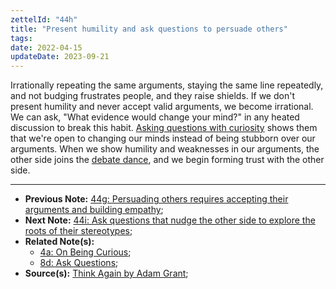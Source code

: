 ```yaml
---
zettelId: "44h"
title: "Present humility and ask questions to persuade others"
tags:
date: 2022-04-15
updateDate: 2023-09-21
---
```


Irrationally repeating the same arguments, staying the same line repeatedly, and not budging frustrates people, and they raise shields. If we don't present humility and never accept valid arguments, we become irrational. We can ask, "What evidence would change your mind?" in any heated discussion to break this habit. [Asking questions with curiosity](/notes/4a/) shows them that we're open to changing our minds instead of being stubborn over our arguments. When we show humility and weaknesses in our arguments, the other side joins the [debate dance](/books/think-again-by-adam-grant-book-summary-review-and-notes/), and we begin forming trust with the other side.

---

- **Previous Note:** [44g: Persuading others requires accepting their arguments and building empathy](/notes/44g/);
- **Next Note:** [44i: Ask questions that nudge the other side to explore the roots of their stereotypes](/notes/44i/);
- **Related Note(s):**
  - [4a: On Being Curious](/notes/4a/);
  - [8d: Ask Questions](/notes/8d/);
- **Source(s):** [Think Again by Adam Grant](/books/think-again-by-adam-grant-book-summary-review-and-notes/);
